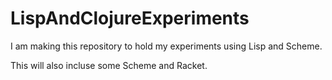 LispAndClojureExperiments
=========================

I am making this repository to hold my experiments using Lisp and Scheme.

This will also incluse some Scheme and Racket.  
